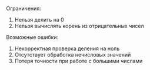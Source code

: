 Ограничения:
1) Нельзя делить на 0
2) Нельзя вычислять корень из отрицательных чисел

Возможные ошибки: 
1) Некорректная проверка деления на ноль
2) Отсутствует обработка нечисловых значений
3) Потеря точности при работе с большими числами
